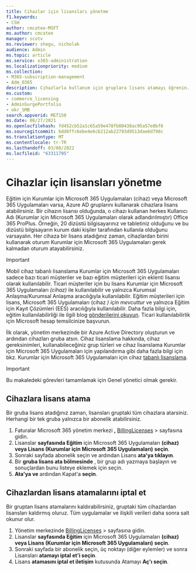 ```yaml
---
title: Cihazlar için lisansları yönetme
f1.keywords:
- CSH
author: cmcatee-MSFT
ms.author: cmcatee
manager: scotv
ms.reviewer: shegu, nicholak
audience: Admin
ms.topic: article
ms.service: o365-administration
ms.localizationpriority: medium
ms.collection:
- M365-subscription-management
- Adm_O365
description: Cihazlarla kullanım için gruplara lisans atamayı öğrenin.
ms.custom:
- commerce_licensing
- AdminSurgePortfolio
- okr_SMB
search.appverid: MET150
ms.date: 08/27/2021
ms.openlocfilehash: fd452cb52a1c65a59e478fb80438ac95a57e8bf6
ms.sourcegitcommit: bdd6ffc6ebe4e6cb212ab22793d9513dae6d798c
ms.translationtype: MT
ms.contentlocale: tr-TR
ms.lasthandoff: 03/08/2022
ms.locfileid: "63311795"
---
```

# <a name="manage-licenses-for-devices"></a>Cihazlar için lisansları yönetme

Eğitim için Kurumlar için Microsoft 365 Uygulamaları (cihaz) veya Microsoft 365 Uygulamaları varsa, Azure AD gruplarını kullanarak cihazlara lisans atabilirsiniz. Bir cihazın lisansı olduğunda, o cihazı kullanan herkes Kullanıcı Adı (Kurumlar için Microsoft 365 Uygulamaları olarak adlandırılmıştır) Office 365 ProPlus. Örneğin, 20 dizüstü bilgisayarınız ve tabletiniz olduğunu ve bu dizüstü bilgisayarın kurum daki kişiler tarafından kullanıla olduğunu varsayalın. Her cihaza bir lisans atadığınız zaman, cihazlardan birini kullanarak oturum Kurumlar için Microsoft 365 Uygulamaları gerek kalmadan oturum atayabilirsiniz.

> [!IMPORTANT]
> Mobil cihaz tabanlı lisanslama Kurumlar için Microsoft 365 Uygulamaları sadece bazı ticari müşteriler ve bazı eğitim müşterileri için eklenti lisansı olarak kullanılabilir. Ticari müşteriler için bu lisans Kurumlar için Microsoft 365 Uygulamaları *(cihaz)* ile kullanılabilir ve yalnızca Kurumsal Anlaşma/Kurumsal Anlaşma aracılığıyla kullanılabilir. Eğitim müşterileri için lisans, Microsoft 365 Uygulamaları (cihaz *) için mevcuttur* ve yalnızca Eğitim için Kayıt Çözümleri (EES) aracılığıyla kullanılabilir. Daha fazla bilgi için, eğitim kullanılabilirliği ile ilgili blog [gönderilerini okuyun](https://educationblog.microsoft.com/2019/08/attention-it-administrators-announcing-office-365-proplus-device-based-subscription-for-education). Ticari kullanılabilirlik için Microsoft hesap temsilcinize başvurun.

İlk olarak, yönetim merkezinde bir Azure Active Directory oluşturun ve ardından cihazları gruba atsın. Cihaz lisanslama hakkında, cihaz gereksinimleri, kullanabileceğiniz grup türleri ve cihaz lisanslama Kurumlar için Microsoft 365 Uygulamaları için yapılandırma gibi daha fazla bilgi için bkz. Kurumlar için Microsoft 365 Uygulamaları için cihaz [tabanlı lisanslama](/deployoffice/device-based-licensing).

> [!IMPORTANT]
> Bu makaledeki görevleri tamamlamak için Genel yönetici olmak gerekir.

## <a name="assign-licenses-to-devices"></a>Cihazlara lisans atama

Bir gruba lisans atadığınız zaman, lisansları gruptaki tüm cihazlara atarsiniz. Herhangi bir tek gruba yalnızca bir abonelik atabilirsiniz.

1. Faturalar Microsoft 365 yönetim merkezi **,** <a href="https://go.microsoft.com/fwlink/p/?linkid=842264" target="_blank">BillingLicenses</a> >  sayfasına gidin.
2. Lisanslar **sayfasında Eğitim** için Microsoft 365 Uygulamaları **(cihaz) veya Lisans (Kurumlar için Microsoft 365 Uygulamaları)** **seçin**.
3. Sonraki sayfada abonelik seçin ve ardından Lisans **ata'ya tıklayın**.
4. Bir **gruba lisans ata bölmesinde** , bir grup adı yazmaya başlayın ve sonuçlardan bunu listeye eklemek için seçin.
5. **Ata'ya ve** ardından Kapat'a **seçin**.

## <a name="unassign-licenses-from-devices"></a>Cihazlardan lisans atamalarını iptal et

Bir gruptan lisans atamalarını kaldırabilirsiniz, gruptaki tüm cihazlardan lisansları kaldırmış oluruz. Tüm uygulamalar ve ilişkili verileri daha sonra salt okunur olur.

1. Yönetim merkezinde <a href="https://go.microsoft.com/fwlink/p/?linkid=842264" target="_blank">BillingLicenses</a>  >  sayfasına gidin.
2. Lisanslar **sayfasında Eğitim** için Microsoft 365 Uygulamaları **(cihaz) veya Lisans (Kurumlar için Microsoft 365 Uygulamaları)** **seçin**.
3. Sonraki sayfada bir abonelik seçin, üç noktayı (diğer eylemler) ve sonra Lisansları **atamayı iptal et'i seçin**.
4. Lisans **atamasını iptal et iletişim** kutusunda Atamayı **Aç'ı seçin**.
